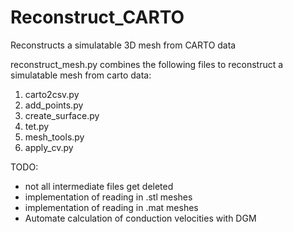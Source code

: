 # Reconstruct_CARTO
Reconstructs a simulatable 3D mesh from CARTO data

reconstruct_mesh.py combines the following files to reconstruct a simulatable mesh from carto data:
1. carto2csv.py
2. add_points.py
3. create_surface.py
4. tet.py
5. mesh_tools.py
6. apply_cv.py

TODO:
- not all intermediate files get deleted
- implementation of reading in .stl meshes
- implementation of reading in .mat meshes
- Automate calculation of conduction velocities with DGM

